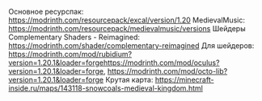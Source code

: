Основное ресурспак: https://modrinth.com/resourcepack/excal/version/1.20
MedievalMusic: https://modrinth.com/resourcepack/medievalmusic/versions
Шейдеры Complementary Shaders - Reimagined: https://modrinth.com/shader/complementary-reimagined
Для шейдеров: https://modrinth.com/mod/rubidium?version=1.20.1&loader=forgehttps://modrinth.com/mod/oculus?version=1.20.1&loader=forge, https://modrinth.com/mod/octo-lib?version=1.20.1&loader=forge
Крутая карта: https://minecraft-inside.ru/maps/143118-snowcoals-medieval-kingdom.html